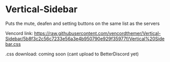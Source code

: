 # Vertical-Sidebar
Puts the mute, deafen and setting buttons on the same list as the servers

Vencord link: https://raw.githubusercontent.com/vencordthemer/Vertical-Sidebar/5b8f3c2c56c7233e56a3e4b950790e929f35977f/Vertical%20Sidebar.css

.css download: coming soon (cant upload to BetterDiscord yet)
